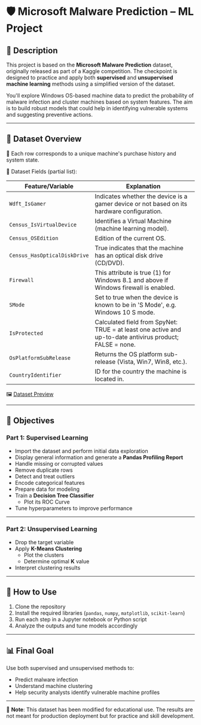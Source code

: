 # 🛡️ Microsoft Malware Prediction – ML Project

## 📌 Description

This project is based on the **Microsoft Malware Prediction** dataset, originally released as part of a Kaggle competition. The checkpoint is designed to practice and apply both **supervised** and **unsupervised machine learning** methods using a simplified version of the dataset.

You'll explore Windows OS-based machine data to predict the probability of malware infection and cluster machines based on system features. The aim is to build robust models that could help in identifying vulnerable systems and suggesting preventive actions.

---

## 📂 Dataset Overview

📍 Each row corresponds to a unique machine's purchase history and system state.

🧪 Dataset Fields (partial list):

| Feature/Variable                | Explanation                                                                                              |
|-------------------------------|----------------------------------------------------------------------------------------------------------|
| `Wdft_IsGamer`                | Indicates whether the device is a gamer device or not based on its hardware configuration.               |
| `Census_IsVirtualDevice`      | Identifies a Virtual Machine (machine learning model).                                                    |
| `Census_OSEdition`            | Edition of the current OS.                                                                                |
| `Census_HasOpticalDiskDrive` | True indicates that the machine has an optical disk drive (CD/DVD).                                       |
| `Firewall`                    | This attribute is true (1) for Windows 8.1 and above if Windows firewall is enabled.                      |
| `SMode`                       | Set to true when the device is known to be in 'S Mode', e.g. Windows 10 S mode.                           |
| `IsProtected`                 | Calculated field from SpyNet: TRUE = at least one active and up-to-date antivirus product; FALSE = none. |
| `OsPlatformSubRelease`        | Returns the OS platform sub-release (Vista, Win7, Win8, etc.).                                           |
| `CountryIdentifier`           | ID for the country the machine is located in.                                                             |

🖼️ [Dataset Preview](https://drive.google.com/file/d/13hQ-46e6Q7zvLgx8jmQ2R_HwcvKjhpCA/view)

---

## 🎯 Objectives

### Part 1: Supervised Learning

- Import the dataset and perform initial data exploration
- Display general information and generate a **Pandas Profiling Report**
- Handle missing or corrupted values
- Remove duplicate rows
- Detect and treat outliers
- Encode categorical features
- Prepare data for modeling
- Train a **Decision Tree Classifier**
  - Plot its ROC Curve
- Tune hyperparameters to improve performance

---

### Part 2: Unsupervised Learning

- Drop the target variable
- Apply **K-Means Clustering**
  - Plot the clusters
  - Determine optimal **K** value
- Interpret clustering results

---

## 📌 How to Use

1. Clone the repository
2. Install the required libraries (`pandas`, `numpy`, `matplotlib`, `scikit-learn`)
3. Run each step in a Jupyter notebook or Python script
4. Analyze the outputs and tune models accordingly

---

## 📊 Final Goal

Use both supervised and unsupervised methods to:
- Predict malware infection
- Understand machine clustering
- Help security analysts identify vulnerable machine profiles

---

📎 **Note**: This dataset has been modified for educational use. The results are not meant for production deployment but for practice and skill development.



